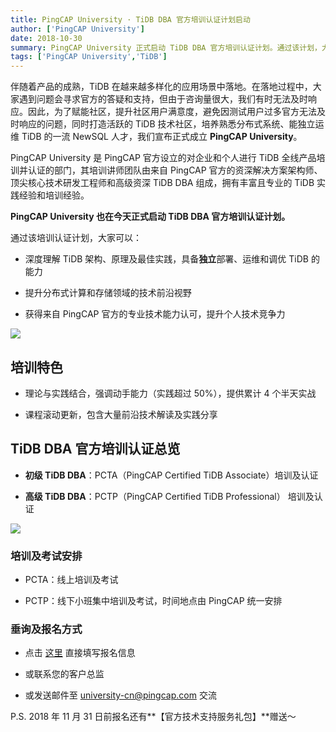 ```yaml
---
title: PingCAP University · TiDB DBA 官方培训认证计划启动
author: ['PingCAP University']
date: 2018-10-30
summary: PingCAP University 正式启动 TiDB DBA 官方培训认证计划。通过该计划，大家可以深度理解 TiDB 架构、原理及最佳实践，具备独立部署、运维和调优 TiDB 的能力；提升分布式计算和存储领域的技术前沿视野；获得来自 PingCAP 官方的认可，提升个人技术竞争力。
tags: ['PingCAP University','TiDB']
---
```



伴随着产品的成熟，TiDB 在越来越多样化的应用场景中落地。在落地过程中，大家遇到问题会寻求官方的答疑和支持，但由于咨询量很大，我们有时无法及时响应。因此，为了赋能社区，提升社区用户满意度，避免因测试用户过多官方无法及时响应的问题，同时打造活跃的 TiDB 技术社区，培养熟悉分布式系统、能独立运维 TiDB 的一流 NewSQL 人才，我们宣布正式成立 **PingCAP University**。

PingCAP University 是 PingCAP 官方设立的对企业和个人进行 TiDB 全线产品培训并认证的部门，其培训讲师团队由来自 PingCAP 官方的资深解决方案架构师、顶尖核心技术研发工程师和高级资深 TiDB DBA 组成，拥有丰富且专业的 TiDB 实践经验和培训经验。

**PingCAP University 也在今天正式启动 TiDB DBA 官方培训认证计划。**

通过该培训认证计划，大家可以：

*  深度理解 TiDB 架构、原理及最佳实践，具备**独立**部署、运维和调优 TiDB 的能力

* 提升分布式计算和存储领域的技术前沿视野

*  获得来自 PingCAP 官方的专业技术能力认可，提升个人技术竞争力

![](http://upload-images.jianshu.io/upload_images/542677-05a5fa578ca8af03?imageMogr2/auto-orient/strip%7CimageView2/2/w/1240)

## 培训特色

*  理论与实践结合，强调动手能力（实践超过 50%），提供累计 4 个半天实战

*  课程滚动更新，包含大量前沿技术解读及实践分享

## TiDB DBA 官方培训认证总览

*   **初级 TiDB DBA**：PCTA（PingCAP Certified TiDB Associate）培训及认证

*   **高级 TiDB DBA**：PCTP（PingCAP Certified TiDB Professional） 培训及认证

![](https://upload-images.jianshu.io/upload_images/542677-c632be4fa6d90f78.png?imageMogr2/auto-orient/strip%7CimageView2/2/w/1240)

### 培训及考试安排

* PCTA：线上培训及考试

* PCTP：线下小班集中培训及考试，时间地点由 PingCAP 统一安排

### 垂询及报名方式

*  点击 [这里](http://pingcaptidb.mikecrm.com/KXCarRw) 直接填写报名信息

*  或联系您的客户总监

*  或发送邮件至 university-cn@pingcap.com 交流

P.S. 2018 年 11 月 31 日前报名还有**【官方技术支持服务礼包】**赠送～

